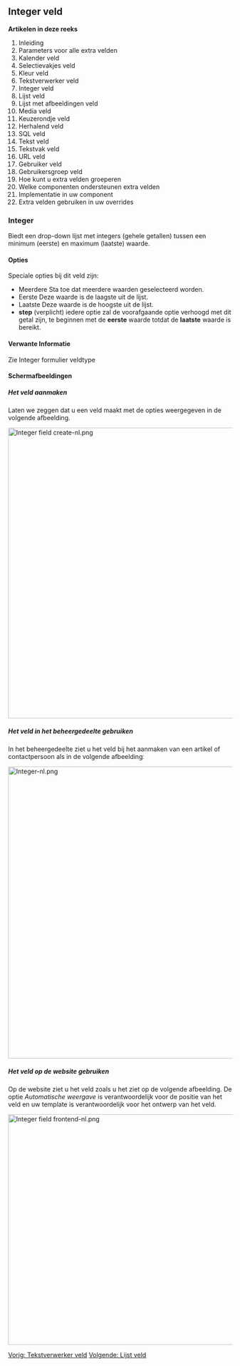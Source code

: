 <!-- Filename: J3.x:Adding_custom_fields/Integer_Field / Display title: Toevoegen extra velden/Integer veld -->

## Integer veld

**Artikelen in deze reeks**

1.  Inleiding
2.   Parameters voor alle extra
    velden
3.   Kalender
    veld
4.   Selectievakjes
    veld
5.   Kleur
    veld
6.   Tekstverwerker
    veld
7.   Integer
    veld
8.   Lijst
    veld
9.   Lijst met afbeeldingen
    veld
10.  Media
    veld
11.  Keuzerondje
    veld
12.  Herhalend
    veld
13.  SQL
    veld
14.  Tekst
    veld
15.  Tekstvak
    veld
16.  URL
    veld
17.  Gebruiker
    veld
18.  Gebruikersgroep
    veld
19.  Hoe kunt u extra velden
    groeperen
20.  Welke componenten ondersteunen extra
    velden
21.  Implementatie in uw
    component
22.  Extra velden gebruiken in uw
    overrides

### Integer

Biedt een drop-down lijst met integers (gehele getallen) tussen een
minimum (eerste) en maximum (laatste) waarde.

#### Opties

Speciale opties bij dit veld zijn:

- Meerdere
  Sta toe dat meerdere waarden geselecteerd worden.
- Eerste
  Deze waarde is de laagste uit de lijst.
- Laatste
  Deze waarde is de hoogste uit de lijst.
- **step** (verplicht) iedere optie zal de voorafgaande optie verhoogd
  met dit getal zijn, te beginnen met de **eerste** waarde totdat de
  **laatste** waarde is bereikt.

#### Verwante Informatie

Zie  Integer formulier
veldtype

#### Schermafbeeldingen

##### Het veld aanmaken

Laten we zeggen dat u een veld maakt met de opties weergegeven in de
volgende afbeelding.

<img
src="https://docs.joomla.org/images/thumb/6/6d/Integer_field_create-nl.png/800px-Integer_field_create-nl.png"
decoding="async"
srcset="https://docs.joomla.org/images/6/6d/Integer_field_create-nl.png 1.5x"
data-file-width="1157" data-file-height="943" width="800" height="652"
alt="Integer field create-nl.png" />

##### Het veld in het beheergedeelte gebruiken

In het beheergedeelte ziet u het veld bij het aanmaken van een artikel
of contactpersoon als in de volgende afbeeldingː

<img
src="https://docs.joomla.org/images/thumb/6/6b/Integer-nl.png/800px-Integer-nl.png"
decoding="async"
srcset="https://docs.joomla.org/images/6/6b/Integer-nl.png 1.5x"
data-file-width="1157" data-file-height="947" width="800" height="655"
alt="Integer-nl.png" />

##### Het veld op de website gebruiken

Op de website ziet u het veld zoals u het ziet op de volgende
afbeelding. De optie *Automatische weergave* is verantwoordelijk voor de
positie van het veld en uw template is verantwoordelijk voor het ontwerp
van het veld.

<img
src="https://docs.joomla.org/images/thumb/9/9e/Integer_field_frontend-nl.png/800px-Integer_field_frontend-nl.png"
decoding="async"
srcset="https://docs.joomla.org/images/9/9e/Integer_field_frontend-nl.png 1.5x"
data-file-width="1012" data-file-height="654" width="800" height="517"
alt="Integer field frontend-nl.png" />

<a href="https://docs.joomla.org/J3.x:Adding_custom_fields/Editor_Field"
id="content-button" class="button expand success">Vorig: Tekstverwerker
veld</a>
<a href="https://docs.joomla.org/J3.x:Adding_custom_fields/List_Field"
id="content-button" class="button expand">Volgende: Lijst veld</a>
